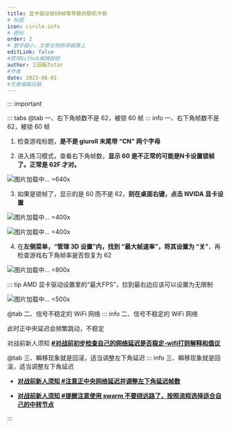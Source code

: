 ```yaml
---
title: 显卡驱动锁60帧等导致的联机卡顿
# 标题
icon: circle-info
# 图标
order: 2
# 数字越小，文章左侧排序越靠上
editLink: false
#禁用Github编辑按钮
author: 三回転Tstar
#作者
date: 2023-08-01
#文章编辑日期
---
```


::: important
<!-- - 当自己电脑性能不佳时右下角帧数会变红，对局卡顿（网络原因或对手电脑问题）时中央回滚数字会变黄
- 可能导致电脑性能不佳的原因：
  - 直播/录屏配置过高
  - 开启了省电模式
  - 没插电源
  - CPU 过热降频
  - 显卡驱动有问题
  - NVIDA 显卡驱动设置里锁了 60 帧 -->

::: tabs 
@tab  一、右下角帧数不是 62，被锁 60 帧
::: info 一、右下角帧数不是 62，被锁 60 帧
1. 检查游戏标题，**是不是 giuroll 末尾带 “CN” 两个字母**

2. 进入练习模式，查看右下角帧数，**显示 60 是不正常的可能是N卡设置锁帧了。正常是 62F 才对。**

![图片加载中... =640x](https://bu.dusays.com/2024/10/26/671cab715703d.webp "锁帧情况示例，标题带 CN，但是右下角帧率是 60F")

3. 如果是锁帧了，显示的是 60 而不是 62，**则在桌面右键，点击 NVIDA 显卡设置**

![图片加载中... =400x](https://bu.dusays.com/2024/10/26/671cab7169694.webp "左侧菜单，管理 3D 设置")

![图片加载中... =400x](https://bu.dusays.com/2024/10/26/671cab71699b0.webp "找到 “最大帧速率”，将其设置为 “关”")

4. 在**左侧菜单，“管理 3D 设置”内，找到 “最大帧速率”，将其设置为 “关”**，再检查游戏右下角帧率是否恢复为 62

![图片加载中... =800x](https://bu.dusays.com/2024/10/26/671cab7160de0.webp "如图，成功恢复 62F，联机也不卡了")

::: tip
AMD 显卡驱动设置里的“最大FPS”，拉到最右边应该可以设置为无限制

![图片加载中... =500x](https://bu.dusays.com/2024/10/26/671cab7160de0.webp "AMD 显卡驱动设置里的“最大FPS”，拉到最右边应该可以设置为无限制")

@tab 二、信号不稳定的 WiFi 网络
::: info 二、信号不稳定的 WiFi 网络

此时正中央延迟会频繁跳动，不稳定

对战前新人须知 [**#对战前初步检查自己的网络延迟是否稳定-wifi打则解释和倡议**](/Beginners/BeforePlaying.html#对战前初步检查自己的网络延迟是否稳定-wifi打则解释和倡议)


@tab  三、瞬移现象就是回滚，适当调整左下角延迟
::: info 三、瞬移现象就是回滚，适当调整左下角延迟

- [**对战前新人须知 #注意正中央网络延迟并调整左下角延迟帧数**](/Beginners/BeforePlaying.html#注意正中央网络延迟并调整左下角延迟帧数)

- [**对战前新人须知 #提醒注意使用 swarm 不要绕远路了，按照流程选择适合自己的中转节点**](/Beginners/BeforePlaying.html#%E6%8F%90%E9%86%92%E6%B3%A8%E6%84%8F%E4%BD%BF%E7%94%A8-swarm-%E4%B8%8D%E8%A6%81%E7%BB%95%E8%BF%9C%E8%B7%AF%E4%BA%86-%E6%8C%89%E7%85%A7%E6%B5%81%E7%A8%8B%E9%80%89%E6%8B%A9%E9%80%82%E5%90%88%E8%87%AA%E5%B7%B1%E7%9A%84%E4%B8%AD%E8%BD%AC%E8%8A%82%E7%82%B9)

:::
